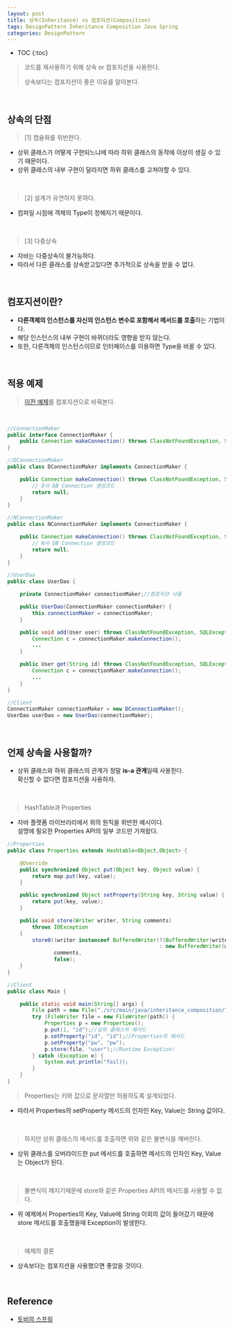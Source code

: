 ```yaml
---
layout: post
title: 상속(Inheritance) vs 컴포지션(Composition)
tags: DesignPattern Inheritance Composition Java Spring
categories: DesignPattern
---
```

* TOC
{:toc}
> 코드를 재사용하기 위해 상속 or 컴포지션을 사용한다.
>
> 상속보다는 컴포지션이 좋은 이유를 알아본다.
  
<br>  

## 상속의 단점  

> [1] 캡슐화를 위반한다.

* 상위 클래스가 어떻게 구현되느냐에 따라 하위 클래스의 동작에 이상이 생길 수 있기 때문이다.
* 상위 클래스의 내부 구현이 달라지면 하위 클래스를 고쳐야할 수 있다.
  
<br>  

> [2] 설계가 유연하지 못하다.

* 컴파일 시점에 객체의 Type이 정해지기 때문이다.
  
<br>  

> [3] 다중상속

* 자바는 다중상속이 불가능하다.
* 따라서 다른 클래스를 상속받고있다면 추가적으로 상속을 받을 수 없다.
  
<br>  

## 컴포지션이란?  

* **다른객체의 인스턴스를 자신의 인스턴스 변수로 포함해서 메서드를 호출**하는 기법이다.
* 해당 인스턴스의 내부 구현이 바뀌더라도 영향을 받지 않는다.
* 또한, 다른객체의 인스턴스이므로 인터페이스를 이용하면 Type을 바꿀 수 있다.
  
<br>  

## 적용 예제
> [이전 예제](https://iyoungman.github.io/designpattern/DesignPattern-Factory-Method/)를 컴포지션으로 바꿔본다.
  
<br>  

```java
//ConnectionMaker
public interface ConnectionMaker {
    public Connection makeConnection() throws ClassNotFoundException, SQLException;
}

//DConnectionMaker
public class DConnectionMaker implements ConnectionMaker {

    public Connection makeConnection() throws ClassNotFoundException, SQLException {
        // D사 DB Connection 생성코드
        return null;
    }
}

//NConnectionMaker
public class NConnectionMaker implements ConnectionMaker {

    public Connection makeConnection() throws ClassNotFoundException, SQLException {
        // N사 DB Connection 생성코드
        return null;
    }
}

//UserDao
public class UserDao {

    private ConnectionMaker connectionMaker;//컴포지션 사용

    public UserDao(ConnectionMaker connectionMaker) {
        this.connectionMaker = connectionMaker;
    }

    public void add(User user) throws ClassNotFoundException, SQLException {
        Connection c = connectionMaker.makeConnection();
        ...
    }

    public User get(String id) throws ClassNotFoundException, SQLException {
        Connection c = connectionMaker.makeConnection();
        ...
    }
}

//Client
ConnectionMaker connectionMaker = new DConnectionMaker();
UserDao userDao = new UserDao(connectionMaker);
```
  
<br>  

## 언제 상속을 사용할까?
* 상위 클래스와 하위 클래스의 관계가 정말 **is-a 관계**일때 사용한다.<br>
확신할 수 없다면 컴포지션을 사용하자.  
<br>

> HashTable과 Properties  

* 자바 플랫폼 라이브러리에서 위의 원칙을 위반한 예시이다.<br>
설명에 필요한 Properties API의 일부 코드만 가져왔다.

```java
//Properties
public class Properties extends Hashtable<Object,Object> {

    @Override
    public synchronized Object put(Object key, Object value) {
        return map.put(key, value);
    }

    public synchronized Object setProperty(String key, String value) {
        return put(key, value);
    }

    public void store(Writer writer, String comments)
        throws IOException
    {
        store0((writer instanceof BufferedWriter)?(BufferedWriter)writer
                                                 : new BufferedWriter(writer),
               comments,
               false);
    }
}

//Client
public class Main {

    public static void main(String[] args) {
        File path = new File("./src/main/java/inheritance_composition/TEST_FILE");
        try (FileWriter file = new FileWriter(path)) {
            Properties p = new Properties();
            p.put(1, "id");//상위 클래스의 메서드
            p.setProperty("id", "id");//Properties의 메서드
            p.setProperty("pw", "pw");
            p.store(file, "user");//Runtime Exception!
        } catch (Exception e) {
            System.out.println("fail));
        }
    }
}
```

> Properties는 키와 값으로 문자열만 허용하도록 설계되었다.

* 따라서 Properties의 setProperty 메서드의 인자인 Key, Value는 String 값이다.
 
<br>  


> 하지만 상위 클래스의 메서드를 호출하면 위와 같은 불변식을 깨버린다. 

* 상위 클래스를 오버라이드한 put 메서드를 호출하면 메서드의 인자인 Key, Value는 Object가 된다.
 
<br>  

> 불변식이 깨지기때문에 store와 같은 Properties API의 메서드를 사용할 수 없다.

* 위 예제에서 Properties의 Key, Value에 String 이외의 값이 들어갔기 때문에<br>
store 메서드를 호출했을때 Exception이 발생한다.
 
<br>  

> 예제의 결론

* 상속보다는 컴포지션을 사용했으면 좋았을 것이다.



  
<br>  


## Reference
* [토비의 스프링](http://www.yes24.com/Product/Goods/7516911)  
